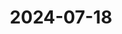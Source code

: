 ---
title: 2024-07-18
words:
  - word: dolorous
    definition: feeling or expressing great sorrow or distress.
    source: Children of Memory - Novel by Adrian Tchaikovsky
    explanation: It's nice to see that 'doloroso' exists in English.
  - word: prescient
    definition: having or showing knowledge of events before they take place.
    source: Children of Memory - Novel by Adrian Tchaikovsky
  - word: penurious
    definition: extremely poor; poverty-striken.
    source: Children of Memory - Novel by Adrian Tchaikovsky
  - word: parsimonious
    definition: unwilling to spend money or use resources.
    source: Children of Memory - Novel by Adrian Tchaikovsky
  - word: genial
    definition: friendly and cheerful.
    source: Children of Memory - Novel by Adrian Tchaikovsky
  - word: atavistic
    definition: relating to or characterized by reversion to something ancient or ancestral.
    source: Children of Memory - Novel by Adrian Tchaikovsky
---